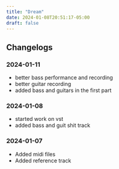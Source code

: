 ```yaml
---
title: "Dream"
date: 2024-01-08T20:51:17-05:00
draft: false
---
```



## Changelogs

### 2024-01-11

- better bass performance and recording
- better guitar recording
- added bass and guitars in the first part

### 2024-01-08

- started work on vst
- added bass and guit shit track

### 2024-01-07

- Added midi files
- Added reference track